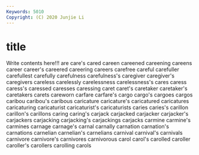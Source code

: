 ```yaml
---
Keywords: 5010
Copyright: (C) 2020 Junjie Li
---
```


# title

Write contents here!!!
are 
care's 
cared 
careen 
careened 
careening 
careens 
career
career's 
careered 
careering 
careers 
carefree 
careful 
carefuller 
carefullest 
carefully 
carefulness
carefulness's 
caregiver 
caregiver's 
caregivers 
careless 
carelessly 
carelessness 
carelessness's 
cares 
caress
caress's 
caressed 
caresses 
caressing 
caret 
caret's 
caretaker 
caretaker's 
caretakers 
carets
careworn 
carfare 
carfare's 
cargo 
cargo's 
cargoes 
cargos 
caribou 
caribou's 
caribous
caricature 
caricature's 
caricatured 
caricatures 
caricaturing 
caricaturist 
caricaturist's 
caricaturists 
caries 
caries's
carillon 
carillon's 
carillons 
caring 
caring's 
carjack 
carjacked 
carjacker 
carjacker's 
carjackers
carjacking 
carjacking's 
carjackings 
carjacks 
carmine 
carmine's 
carmines 
carnage 
carnage's 
carnal
carnally 
carnation 
carnation's 
carnations 
carnelian 
carnelian's 
carnelians 
carnival 
carnival's 
carnivals
carnivore 
carnivore's 
carnivores 
carnivorous 
carol 
carol's 
carolled 
caroller 
caroller's 
carollers
carolling 
carols 
